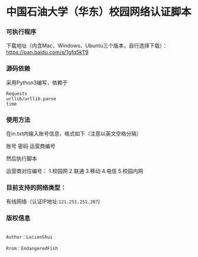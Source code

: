# 中国石油大学（华东）校园网络认证脚本

### 可执行程序

下载地址（内含Mac、Windows、Ubuntu三个版本，自行选择下载）：https://pan.baidu.com/s/1gfq5kT9

### 源码依赖
采用Python3编写，依赖于

````
Requests
urllib/urllib.parse
time

````

### 使用方法
在in.txt内输入账号信息，格式如下（注意以英文空格分隔）

账号 密码 运营商编号

然后执行脚本

运营商对应编号：
1.校园网
2.联通
3.移动
4.电信
5.校园内网


### 目前支持的网络类型：

有线网络（认证IP地址:`121.251.251.207`)

### 版权信息

````

Author：LucienShui

Rrom：EndangeredFish

````
